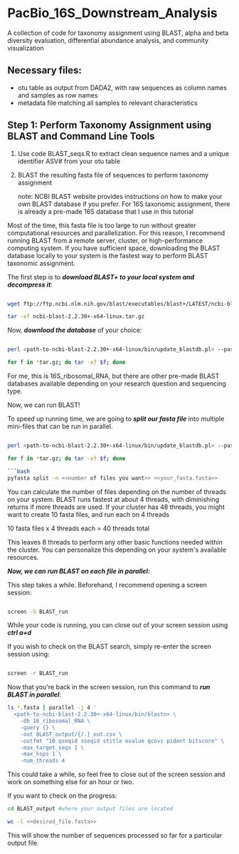 # PacBio_16S_Downstream_Analysis
A collection of code for taxonomy assignment using BLAST, alpha and beta diversity evaluation, differential abundance analysis, and community visualization


## Necessary files: 
  - otu table as output from DADA2, with raw sequences as column names and samples as row names
  - metadata file matching all samples to relevant characteristics

## Step 1: Perform Taxonomy Assignment using BLAST and Command Line Tools
  1. Use code BLAST_seqs.R to extract clean sequence names and a unique identifier ASV# from your otu table
  2. BLAST the resulting fasta file of sequences to perform taxonomy assignment

     note: NCBI BLAST website provides instructions on how to make your own BLAST database if you prefer. For 16S taxonomic assignment, there is already a pre-made 16S database that I use in this tutorial

Most of the time, this fasta file is too large to run without greater computational resources and parallelization. For this reason, I recommend running BLAST from a remote server, cluster, or high-performance computing system. If you have sufficient space, downloading the BLAST database locally to your system is the fastest way to perform BLAST taxonomic assignment. 

The first step is to ***download BLAST+ to your local system and decompress it***: 

```bash

wget ftp://ftp.ncbi.nlm.nih.gov/blast/executables/blast+/LATEST/ncbi-blast-2.2.30+-x64-linux.tar.gz

tar -xf ncbi-blast-2.2.30+-x64-linux.tar.gz

```

Now, ***download the database*** of your choice: 

```bash

perl <path-to-ncbi-blast-2.2.30+-x64-linux/bin/update_blastdb.pl> --passive 16S_ribosomal_RNA

for f in *tar.gz; do tar -xf $f; done

```

For me, this is 16S_ribosomal_RNA, but there are other pre-made BLAST databases available depending on your research question and sequencing type.

Now, we can run BLAST! 

To speed up running time, we are going to ***split our fasta file*** into multiple mini-files that can be run in parallel. 

```bash

perl <path-to-ncbi-blast-2.2.30+-x64-linux/bin/update_blastdb.pl> --passive 16S_ribosomal_RNA

for f in *tar.gz; do tar -xf $f; done

```bash
pyfasta split -n <<number of files you want>> <<your_fasta.fasta>>

```

You can calculate the number of files depending on the number of threads on your system. BLAST runs fastest at about 4 threads, with diminishing returns if more threads are used. If your cluster has 48 threads, you might want to create 10 fasta files, and run each on 4 threads 

10 fasta files x 4 threads each = 40 threads total

This leaves 8 threads to perform any other basic functions needed within the cluster. You can personalize this depending on your system's available resources. 

***Now, we can run BLAST on each file in parallel:***

This step takes a while. Beforehand, I recommend opening a screen session: 

```bash

screen -S BLAST_run

```

While your code is running, you can close out of your screen session using ***ctrl a+d***

If you wish to check on the BLAST search, simply re-enter the screen session using: 

```bash

screen -r BLAST_run

```

Now that you're back in the screen session, run this command to ***run BLAST in parallel***:

```bash
ls *.fasta | parallel -j 4 '
  <path-to-ncbi-blast-2.2.30+-x64-linux/bin/blastn> \
    -db 16_ribosomal_RNA \
    -query {} \
    -out BLAST_output/{/.}_out.csv \
    -outfmt "10 qseqid sseqid stitle evalue qcovs pident bitscore" \
    -max_target_seqs 1 \
    -max_hsps 1 \
    -num_threads 4
```

This could take a while, so feel free to close out of the screen session and work on something else for an hour or two. 

If you want to check on the progress: 

```bash
cd BLAST_output #where your output files are located

wc -l <<desired_file.fasta>>

```

This will show the number of sequences processed so far for a particular output file. 













     
